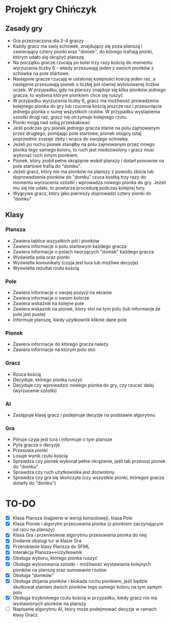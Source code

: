 # Projekt gry Chińczyk

## Zasady gry
* Gra przeznaczona dla 2-4 graczy
* Każdy gracz ma swój schowek, znajdujący się poza planszą i zawierający cztery pionki oraz "domek", do którego trafiają pionki, którym udało się okrążyć planszę.
* Na początku gracze rzucają po kolei trzy razy kością do momentu wyrzucenia liczby 6 - wtedy przesuwają jeden z swoich pionków z schowka na pole startowe.
* Następnie gracze rzucają w ustalonej kolejności kością jeden raz, a następnie przesuwają pionek o liczbę pól równej wylosowanej liczbie oczek. W przypadku, gdy na planszy znajduje się kilka pionków jednego gracza, to wybiera którym pionkiem chce się ruszyć
* W przypadku wyrzucenia liczby 6, gracz ma możliwość prowadzenia kolejnego pionka do gry lub rzucenia kością jeszcze raz i przesunięcia jednego pionka o sumę wszystkich rzutów. W przypadku wystapienia szostki drugi raz, gracz nie otrzymuje kolejnego rzutu.
* Pionki mogą nad sobą przeskakiwać
* Jeśli podczas gry pionek jednego gracza stanie na polu zajmowanym przez drugiego, pomijając pole startowe, pionek stojący tutaj poprzednio zostaje zbity i wraca do swojego schowka.
* Jeżeli po ruchu pionek stanąłby na polu zajmowanym przez innego pionka tego samego koloru, to ruch jest niedozwolony i gracz musi wykonać ruch innym pionkiem.
* Pionek, który zrobił pełne okrążęnie wokół planszy i dotarł ponownie na pole startowe trafia do "domku".
* Jeżeli gracz, który nie ma pionków na planszy z powodu zbicia lub doprowadzenia pionków do "domku" rzuca kostką trzy razy do momentu wyrzucenia szóstki i wprowadza nowego pionka do gry. Jeżeli mu się nie udało, to powtarza procedurę podczas kolejnej tury.
* Wygrywa gracz, który jako pierwszy doprowadzi cztery pionki do "domku"

## Klasy

### Plansza

* Zawiera tablice wszystkich pól i pionków
* Zawiera informacje o polu startowym każdego gracza
* Zawiera informacje o polach tworzących "domek" każdego gracza
* Wyświetla pola oraz pionki
* Wyświetla komunikaty (czyja jest tura lub możliwe decyzje)
* Wyświetla rezultat rzutu kością

### Pole

* Zawiera informacje o swojej pozycji na ekranie
* Zawiera informacje o swoim kolorze
* Zawiera wskaźnik na kolejne pole
* Zawiera wskaznik na pionek, ktory stoi na tym polu (lub informacje że pole jest puste)
* Informuje planszę, kiedy użytkownik kliknie dane pole

### Pionek

* Zawiera informacje do którego gracza należy
* Zawiera informacje na którym polu stoi

### Gracz

* Rzuca kością
* Decyduje, którego pionka ruszyć
* Decyduje czy wprowadzić nowego pionka do gry, czy rzucać dalej (wyrzucenie szóstki)

### AI

* Zastępuje klasę gracz i podejmuje decyzje na podstawie algorytmu

### Gra

* Pilnuje czyja jest tura i informuje o tym plansze
* Pyta gracza o decyzje
* Przesuwa pionki
* Losuje wynik rzutu kością
* Sprawdza czy pionek wykonał pełne okrążenie, jeśli tak przenosi pionek do "domku"
* Sprawdza czy ruch użytkownika jest dozwolony
* Sprawdza czy gra się skończyła (czy wszystkie pionki, któregoś gracza dotarły do "domku")

# TO-DO
- [x] Klasa Plansza (najpierw w wersji konsolowej), klasa Pole
- [x] Klasa Pionek i algorytm przesuwania pionka (z pionkiem zaczynającym od razu na planszy)
- [x] Klasa Gra i przeniesienie algorytmu przesuwania pionka do niej
- [x] Dodanie obslugi tur w klasie Gra
- [x] Przerobienie klasy Plansza do SFML
- [x] Interakcja Plansza<->Użytkownik
- [x] Obsługa wyboru, którego pionka ruszyć
- [x] Obsługa wylosowania szóstki - możliwość wystawiania kolejnych pionków na planszę oraz sumowanie rzutów
- [x] Obsługa "domków" 
- [x] Obsługa zbijania pionków i blokada ruchu pionkiem, jeśli będzie skutkował staniem dwóch pionków tego samego koloru na tym samym polu
- [x] Obsługa trzykrotnego rzutu kością w przypadku, kiedy gracz nie ma wystawionych pionków na planszy
- [ ] Napisanie algorytmu AI, który może podejmować decyzje w ramach klasy Gracz
